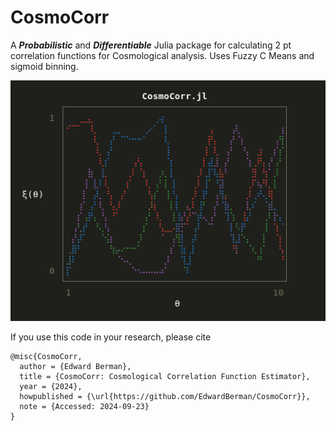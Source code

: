 # CosmoCorr  

A ***Probabilistic*** and ***Differentiable*** Julia package for calculating 2 pt correlation functions for Cosmological analysis. Uses Fuzzy C Means and sigmoid binning.

![image](assets/final_CC.png)

If you use this code in your research, please cite

```
@misc{CosmoCorr,
  author = {Edward Berman},
  title = {CosmoCorr: Cosmological Correlation Function Estimator},
  year = {2024},
  howpublished = {\url{https://github.com/EdwardBerman/CosmoCorr}},
  note = {Accessed: 2024-09-23}
}
```


